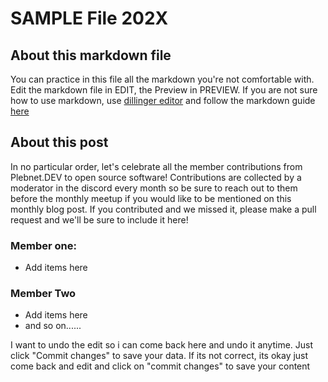 # SAMPLE File 202X

## About this markdown file
You can practice in this file all the markdown you're not comfortable with. 
Edit the markdown file in EDIT, the Preview in PREVIEW. If you are not sure
how to use markdown, use [dillinger editor](https://dillinger.io/) and
follow the markdown guide [here](https://www.markdownguide.org/)

## About this post

In no particular order, let's celebrate all the member contributions from Plebnet.DEV 
to open source software! Contributions are collected by a moderator in the discord every 
month so be sure to reach out to them before the monthly meetup if you would like to be 
mentioned on this monthly blog post. If you contributed and we missed it, please make a
pull request and we'll be sure to include it here!

### Member one:
- Add items here

### Member Two
- Add items here
- and so on......

I want to undo the edit so i can come back here and undo it anytime. 
Just click "Commit changes" to save your data. If its not correct, its 
okay just come back and edit and click on "commit changes" to save your
content 


